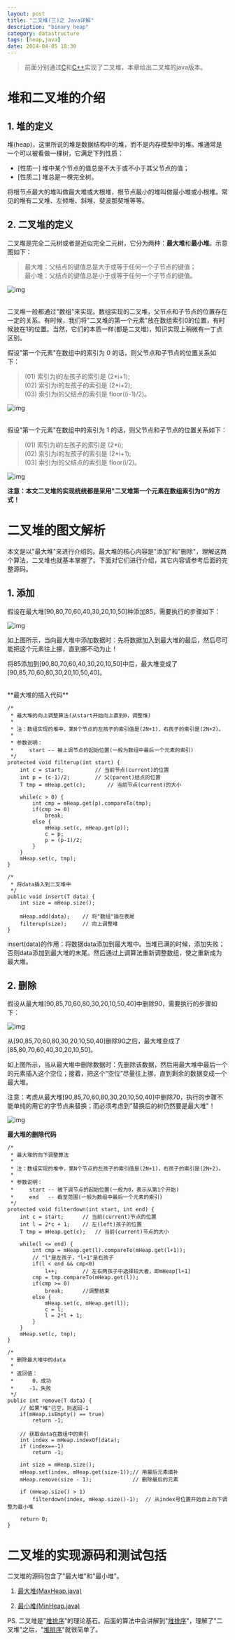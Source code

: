 ```yaml
---
layout: post
title: "二叉堆(三)之 Java详解"
description: "binary heap"
category: datastructure
tags: [heap,java]
date: 2014-04-05 18:30
---
```



> 前面分别通过[C][link_binaryheap_c]和[C++][link_binaryheap_cplus]实现了二叉堆，本章给出二叉堆的java版本。



# 堆和二叉堆的介绍

## 1. 堆的定义

堆(heap)，这里所说的堆是数据结构中的堆，而不是内存模型中的堆。堆通常是一个可以被看做一棵树，它满足下列性质：

+ [性质一] 堆中某个节点的值总是不大于或不小于其父节点的值；  
+ [性质二] 堆总是一棵完全树。

将根节点最大的堆叫做最大堆或大根堆，根节点最小的堆叫做最小堆或小根堆。常见的堆有二叉堆、左倾堆、斜堆、斐波那契堆等等。


## 2. 二叉堆的定义

二叉堆是完全二元树或者是近似完全二元树，它分为两种：**最大堆**和**最小堆**。示意图如下：

> 最大堆：父结点的键值总是大于或等于任何一个子节点的键值；  
> 最小堆：父结点的键值总是小于或等于任何一个子节点的键值。


![img](/media/pic/datastruct_algrithm/heap/erchadui/heap_01.jpg)

<br/>
二叉堆一般都通过"数组"来实现。数组实现的二叉堆，父节点和子节点的位置存在一定的关系。有时候，我们将"二叉堆的第一个元素"放在数组索引0的位置，有时候放在1的位置。当然，它们的本质一样(都是二叉堆)，知识实现上稍微有一丁点区别。

假设"第一个元素"在数组中的索引为 0 的话，则父节点和子节点的位置关系如下：

> (01) 索引为i的左孩子的索引是 (2\*i+1);  
> (02) 索引为i的左孩子的索引是 (2\*i+2);  
> (03) 索引为i的父结点的索引是 floor((i-1)/2)。  

![img](/media/pic/datastruct_algrithm/heap/erchadui/heap_02.jpg)


<br>
假设"第一个元素"在数组中的索引为 1 的话，则父节点和子节点的位置关系如下：

> (01) 索引为i的左孩子的索引是 (2\*i);  
> (02) 索引为i的左孩子的索引是 (2\*i+1);  
> (03) 索引为i的父结点的索引是 floor(i/2)。  

![img](/media/pic/datastruct_algrithm/heap/erchadui/heap_03.jpg)


**注意：本文二叉堆的实现统统都是采用"二叉堆第一个元素在数组索引为0"的方式！**




# 二叉堆的图文解析

本文是以"最大堆"来进行介绍的。最大堆的核心内容是"添加"和"删除"，理解这两个算法，二叉堆也就基本掌握了。下面对它们进行介绍，其它内容请参考后面的完整源码。

## 1. 添加

假设在最大堆[90,80,70,60,40,30,20,10,50]种添加85，需要执行的步骤如下：

![img](/media/pic/datastruct_algrithm/heap/erchadui/heap_04.jpg)


如上图所示，当向最大堆中添加数据时：先将数据加入到最大堆的最后，然后尽可能把这个元素往上挪，直到挪不动为止！

将85添加到[90,80,70,60,40,30,20,10,50]中后，最大堆变成了[90,85,70,60,80,30,20,10,50,40]。

<br/>
**最大堆的插入代码**

	/*
	 * 最大堆的向上调整算法(从start开始向上直到0，调整堆)
	 *
	 * 注：数组实现的堆中，第N个节点的左孩子的索引值是(2N+1)，右孩子的索引是(2N+2)。
	 *
	 * 参数说明：
	 *     start -- 被上调节点的起始位置(一般为数组中最后一个元素的索引)
	 */
	protected void filterup(int start) {
		int c = start;			// 当前节点(current)的位置
		int p = (c-1)/2;		// 父(parent)结点的位置 
		T tmp = mHeap.get(c);		// 当前节点(current)的大小

		while(c > 0) {
			int cmp = mHeap.get(p).compareTo(tmp);
			if(cmp >= 0)
				break;
			else {
				mHeap.set(c, mHeap.get(p));
				c = p;
				p = (p-1)/2;   
			}       
		}
		mHeap.set(c, tmp);
	}
	  
	/* 
	 * 将data插入到二叉堆中
	 */
	public void insert(T data) {
		int size = mHeap.size();

		mHeap.add(data);	// 将"数组"插在表尾
		filterup(size);		// 向上调整堆
	}

insert(data)的作用：将数据data添加到最大堆中。当堆已满的时候，添加失败；否则data添加到最大堆的末尾。然后通过上调算法重新调整数组，使之重新成为最大堆。


## 2. 删除

假设从最大堆[90,85,70,60,80,30,20,10,50,40]中删除90，需要执行的步骤如下：

![img](/media/pic/datastruct_algrithm/heap/erchadui/heap_05.jpg)


从[90,85,70,60,80,30,20,10,50,40]删除90之后，最大堆变成了[85,80,70,60,40,30,20,10,50]。

如上图所示，当从最大堆中删除数据时：先删除该数据，然后用最大堆中最后一个的元素插入这个空位；接着，把这个“空位”尽量往上挪，直到剩余的数据变成一个最大堆。

注意：考虑从最大堆[90,85,70,60,80,30,20,10,50,40]中删除70，执行的步骤不能单纯的用它的字节点来替换；而必须考虑到"替换后的树仍然要是最大堆"！

![img](/media/pic/datastruct_algrithm/heap/erchadui/heap_06.jpg)


**最大堆的删除代码**

	/* 
	 * 最大堆的向下调整算法
	 *
	 * 注：数组实现的堆中，第N个节点的左孩子的索引值是(2N+1)，右孩子的索引是(2N+2)。
	 *
	 * 参数说明：
	 *     start -- 被下调节点的起始位置(一般为0，表示从第1个开始)
	 *     end   -- 截至范围(一般为数组中最后一个元素的索引)
	 */
	protected void filterdown(int start, int end) {
		int c = start; 	 	// 当前(current)节点的位置
		int l = 2*c + 1; 	// 左(left)孩子的位置
		T tmp = mHeap.get(c);	// 当前(current)节点的大小

		while(l <= end) {
			int cmp = mHeap.get(l).compareTo(mHeap.get(l+1));
			// "l"是左孩子，"l+1"是右孩子
			if(l < end && cmp<0)
				l++;		// 左右两孩子中选择较大者，即mHeap[l+1]
			cmp = tmp.compareTo(mHeap.get(l));
			if(cmp >= 0)
				break;		//调整结束
			else {
				mHeap.set(c, mHeap.get(l));
				c = l;
				l = 2*l + 1;   
			}       
		}   
		mHeap.set(c, tmp);
	}

	/*
	 * 删除最大堆中的data
	 *
	 * 返回值：
	 *      0，成功
	 *     -1，失败
	 */
	public int remove(T data) {
		// 如果"堆"已空，则返回-1
		if(mHeap.isEmpty() == true)
			return -1;

		// 获取data在数组中的索引
		int index = mHeap.indexOf(data);
		if (index==-1)
			return -1;

		int size = mHeap.size();
		mHeap.set(index, mHeap.get(size-1));// 用最后元素填补
		mHeap.remove(size - 1);				// 删除最后的元素

		if (mHeap.size() > 1)
			filterdown(index, mHeap.size()-1);	// 从index号位置开始自上向下调整为最小堆

		return 0;
	}


# 二叉堆的实现源码和测试包括

二叉堆的源码包含了"最大堆"和"最小堆"。

1. [最大堆(MaxHeap.java)][link_maxheap_java] 

2. [最小堆(MinHeap.java)][link_minheap_java] 


PS. 二叉堆是"[堆排序][link_heapsort]"的理论基石。后面的算法中会讲解到"[堆排序][link_heapsort]"，理解了"二叉堆"之后，"[堆排序][link_heapsort]"就很简单了。


[link_maxheap_java]: https://github.com/wangkuiwu/datastructs_and_algorithm/blob/master/source/heap/two_cha/java/MaxHeap.java
[link_minheap_java]: https://github.com/wangkuiwu/datastructs_and_algorithm/blob/master/source/heap/two_cha/java/MinHeap.java
[link_heapsort]: /2014/04/26/heap-sort/
[link_binaryheap_c]: /2014/04/05/binary-heap-c/
[link_binaryheap_cplus]: /2014/04/05/binary-heap-cplus/


